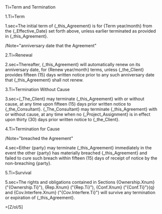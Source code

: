 Ti=Term and Termination

1.Ti=Term

1.sec=The initial term of {_this_Agreement} is for {Term year/month} from the {_Effective_Date} set forth above, unless earlier terminated as provided in {_this_Agreement}.

/Note="anniversary date that the Agreement"

2.Ti=Renewal

2.sec=Thereafter, {_this_Agreement} will automatically renew on its anniversary date, for {Renew year/month} terms, unless {_the_Client} provides fifteen (15) days written notice prior to any such anniversary date that {_this_Agreement} shall not renew.

3.Ti=Termination Without Cause

3.sec={_The_Client} may terminate {_this_Agreement} with or without cause, at any time upon fifteen (15) days prior written notice to {_the_Consultant}. {_The_Consultant} may terminate {_this_Agreement} with or without cause, at any time when no {_Project_Assignment} is in effect upon thirty (30) days prior written notice to {_the_Client}.

4.Ti=Termination for Cause

/Note="breached the Agreement"

4.sec=Either {party} may terminate {_this_Agreement} immediately in the event the other {party} has materially breached {_this_Agreement} and failed to cure such breach within fifteen (15) days of receipt of notice by the non-breaching {party}. 

5.Ti=Survival

5.sec=The rights and obligations contained in Sections {Ownership.Xnum} ("{Ownership.Ti}"), {Rep.Xnum} ("{Rep.Ti}"), {Conf.Xnum} ("{Conf.Ti}"){q} and {Cov.Interfere.Xnum} ("{Cov.Interfere.Ti}") will survive any termination or expiration of {_this_Agreement}.

=[Z/ol/5]
